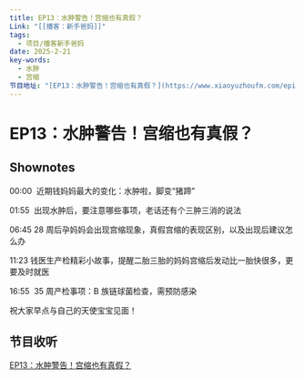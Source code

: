 ```yaml
---
title: EP13：水肿警告！宫缩也有真假？
Link: "[[播客：新手爸妈]]"
tags:
  - 项目/播客新手爸妈
date: 2025-2-21
key-words:
  - 水肿
  - 宫缩
节目地址: "[EP13：水肿警告！宫缩也有真假？](https://www.xiaoyuzhoufm.com/episode/67b9342d606e5c59400c3ed1)"
---
```

# EP13：水肿警告！宫缩也有真假？
## Shownotes
00:00  近期钱妈妈最大的变化：水肿啦，脚变“猪蹄”

01:55  出现水肿后，要注意哪些事项，老话还有个三肿三消的说法

06:45 28 周后孕妈妈会出现宫缩现象，真假宫缩的表现区别，以及出现后建议怎么办

11:23 钱医生产检精彩小故事，提醒二胎三胎的妈妈宫缩后发动比一胎快很多，更要及时就医

16:55  35 周产检事项：B 族链球菌检查，需预防感染

祝大家早点与自己的天使宝宝见面！
## 节目收听

[EP13：水肿警告！宫缩也有真假？](https://www.xiaoyuzhoufm.com/episode/67b9342d606e5c59400c3ed1)


